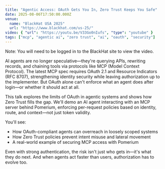 ```yaml
---
title: "Agentic Access: OAuth Gets You In, Zero Trust Keeps You Safe"
date: 2025-08-06T17:50:00.000Z
venue:
  name: "BlackHat USA 2025"
  url: "https://www.blackhat.com/us-25/"
video: { "url": "https://youtu.be/V33Go0nIufs", "type": "youtube" }
tags: ["mcp", "agentic ai", "zero trust", "ai", "oauth", "security"]
---
```


Note: You will need to be logged in to the BlackHat site to view the video.

AI agents are no longer speculative—they're querying APIs, rewriting records, and chaining tools via protocols like MCP (Model Context Protocol). The latest MCP spec requires OAuth 2.1 and Resource Indicators (RFC 8707), strengthening identity security while leaving authorization up to the implementer. But OAuth alone can't enforce what an agent does after login—or whether it should act at all.

This talk explores the limits of OAuth in agentic systems and shows how Zero Trust fills the gap. We'll demo an AI agent interacting with an MCP server behind Pomerium, enforcing per-request policies based on identity, route, and context—not just token validity.

You'll see:

- How OAuth-compliant agents can overreach in loosely scoped systems
- How Zero Trust policies prevent intent misuse and lateral movement
- A real-world example of securing MCP access with Pomerium

Even with strong authentication, the risk isn't just who gets in—it's what they do next. And when agents act faster than users, authorization has to evolve too.
